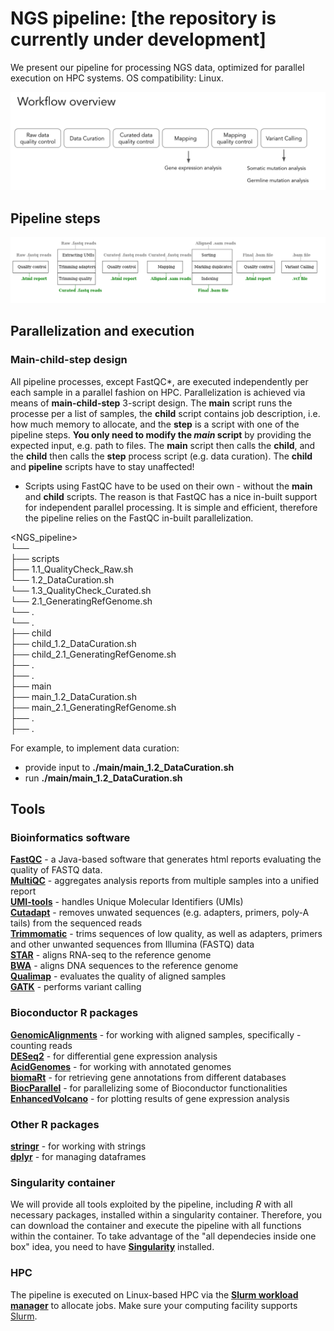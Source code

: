 # NGS pipeline: [the repository is currently under development]
We present our pipeline for processing NGS data, optimized for parallel execution on HPC systems. OS compatibility: Linux. 

![](https://github.com/madinajapakhova/NGS_pipeline/blob/main/workflow_overview.png)  

## Pipeline steps    
![](https://github.com/madinajapakhova/NGS_pipeline/blob/main/pipeline_processes.png)   

## Parallelization and execution   

### Main-child-step design    
All pipeline processes, except FastQC*, are executed independently per each sample in a parallel fashion on HPC. Parallelization is achieved via means of **main-child-step** 3-script design. The **main** script runs the processe per a list of samples, the **child** script contains job description, i.e. how much memory to allocate, and the **step** is a script with one of the pipeline steps. **You only need to modify the *main* script** by providing the expected input, e.g. path to files.  The **main** script then calls the **child**, and the **child** then calls the **step** process script (e.g. data curation). The **child** and **pipeline** scripts have to stay unaffected!   

* Scripts using FastQC have to be used on their own - without the **main** and **child** scripts. The reason is that FastQC has a nice in-built support for independent parallel processing. It is simple and efficient, therefore the pipeline relies on the FastQC in-built parallelization. 

<NGS_pipeline>         
└── <runfolder>            
    ├── scripts            
            ├── 1.1_QualityCheck_Raw.sh            
        └── 1.2_DataCuration.sh              
        └── 1.3_QualityCheck_Curated.sh               
        └── 2.1_GeneratingRefGenome.sh               
        └── .           
        └── .          
    ├── child             
        ├── child_1.2_DataCuration.sh          
        ├── child_2.1_GeneratingRefGenome.sh           
        ├── .          
        ├── .          
    ├── main          
        ├── main_1.2_DataCuration.sh           
        ├── main_2.1_GeneratingRefGenome.sh        
        ├── .        
        ├── .         

For example, to implement data curation:           
  - provide input to **./main/main_1.2_DataCuration.sh**          
  - run **./main/main_1.2_DataCuration.sh**      
        
## Tools 
### Bioinformatics software    
[**FastQC**](https://www.bioinformatics.babraham.ac.uk/projects/fastqc/) - a Java-based software that generates html reports evaluating the quality of FASTQ data.        
[**MultiQC**](https://multiqc.info/) - aggregates analysis reports from multiple samples into a unified report       
[**UMI-tools**](https://umi-tools.readthedocs.io/en/latest/) - handles Unique Molecular Identifiers (UMIs)               
[**Cutadapt**](https://cutadapt.readthedocs.io/en/stable/) - removes unwated sequences (e.g. adapters, primers, poly-A tails) from the sequenced reads            
[**Trimmomatic**](http://www.usadellab.org/cms/uploads/supplementary/Trimmomatic/TrimmomaticManual_V0.32.pdf) - trims sequences of low quality, as well as adapters, primers and other unwanted sequences from Illumina (FASTQ) data             
[**STAR**](https://github.com/alexdobin/STAR) - aligns RNA-seq to the reference genome       
[**BWA**](https://bio-bwa.sourceforge.net/) - aligns DNA sequences to the reference genome      
[**Qualimap**](http://qualimap.conesalab.org/) - evaluates the quality of aligned samples        
[**GATK**](https://gatk.broadinstitute.org/hc/en-us) - performs variant calling     

### Bioconductor R packages   
[**GenomicAlignments**](https://bioconductor.org/packages/release/bioc/html/GenomicAlignments.html) - for working with aligned samples, specifically - counting reads     
[**DESeq2**](https://bioconductor.org/packages/release/bioc/html/DESeq2.html) - for differential gene expression analysis   
[**AcidGenomes**](https://github.com/acidgenomics/r-acidgenomes) - for working with annotated genomes        
[**biomaRt**](https://bioconductor.org/packages/release/bioc/html/biomaRt.html) - for retrieving gene annotations from different databases      
[**BiocParallel**](https://bioconductor.org/packages/release/bioc/html/BiocParallel.html) - for parallelizing some of Bioconductor functionalities           
[**EnhancedVolcano**](https://bioconductor.org/packages/release/bioc/html/EnhancedVolcano.html) - for plotting results of gene expression analysis           

### Other R packages      
[**stringr**](https://stringr.tidyverse.org/) - for working with strings     
[**dplyr**](https://cran.r-project.org/web/packages/dplyr/index.html) - for managing dataframes       

### Singularity container    
We will provide all tools exploited by the pipeline, including $R$ with all necessary packages, installed within a singularity container. Therefore, you can download the container and execute the pipeline with all functions within the container. To take advantage of the "all dependecies inside one box" idea, you need to have [**Singularity**](https://docs.sylabs.io/guides/3.5/user-guide/introduction.html) installed.  


### HPC   
The pipeline is executed on Linux-based HPC via the [**Slurm workload manager**](https://slurm.schedmd.com/sbatch.html) to allocate jobs. Make sure your computing facility supports [Slurm](https://slurm.schedmd.com/sbatch.html).             

